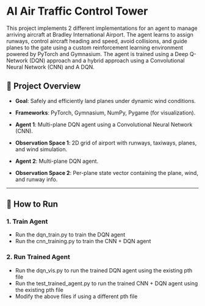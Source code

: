 # AI Air Traffic Control Tower
This project implements 2 different implementations for an agent to manage arriving aircraft at Bradley International Airport. The agent learns to assign runways, control aircraft heading and speed, avoid collisions, and guide planes to the gate using a custom reinforcement learning environment powered by PyTorch and Gymnasium.
The agent is trained using a Deep Q-Network (DQN) approach and a hybrid approach using a Convolutional Neural Network (CNN) and A DQN.

## 🧠 Project Overview

- **Goal**: Safely and efficiently land planes under dynamic wind conditions.
- **Frameworks**: PyTorch, Gymnasium, NumPy, Pygame (for visualization).

- **Agent 1**: Multi-plane DQN agent using a Convolutional Neural Network (CNN).
- **Observation Space 1**: 2D grid of airport with runways, taxiways, planes, and wind simulation.

- **Agent 2**: Multi-plane DQN agent.
- **Observation Space 2**: Per-plane state vector containing the plane, wind, and runway info.

---

## 🧪 How to Run

### 1. Train Agent
- Run the dqn_train.py to train the DQN agent
- Run the cnn_training.py to train the CNN + DQN agent

### 2. Run Trained Agent
- Run the dqn_vis.py to run the trained DQN agent using the existing pth file
- Run the test_trained_agent.py to run the trained CNN + DQN agent using the existing pth file
- Modify the above files if using a different pth file
